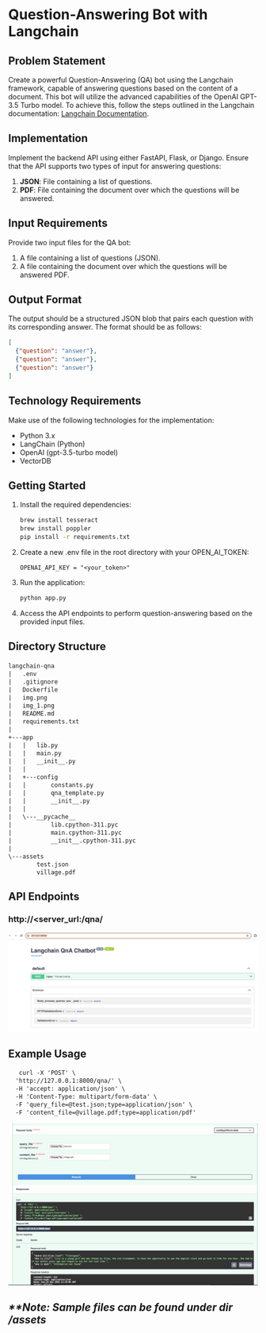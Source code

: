 # Question-Answering Bot with Langchain

## Problem Statement

Create a powerful Question-Answering (QA) bot using the Langchain framework, capable of answering questions based on the content of a document. This bot will utilize the advanced capabilities of the OpenAI GPT-3.5 Turbo model. To achieve this, follow the steps outlined in the Langchain documentation: [Langchain Documentation](https://python.langchain.com/docs/use_cases/question_answering/).

## Implementation

Implement the backend API using either FastAPI, Flask, or Django. Ensure that the API supports two types of input for answering questions:

1. **JSON**: File containing a list of questions.
2. **PDF**: File containing the document over which the questions will be answered.

## Input Requirements

Provide two input files for the QA bot:

1. A file containing a list of questions (JSON).
2. A file containing the document over which the questions will be answered PDF.

## Output Format

The output should be a structured JSON blob that pairs each question with its corresponding answer. The format should be as follows:

```json
[
  {"question": "answer"},
  {"question": "answer"},
  {"question": "answer"}
]
```

## Technology Requirements

Make use of the following technologies for the implementation:

- Python 3.x
- LangChain (Python)
- OpenAI (gpt-3.5-turbo model)
- VectorDB

## Getting Started

1. Install the required dependencies:
   ```bash
   brew install tesseract
   brew install poppler
   pip install -r requirements.txt
   ```
2. Create a new .env  file in the root directory with your OPEN_AI_TOKEN:
   ```
   OPENAI_API_KEY = "<your_token>"
   ```

3. Run the application:
   ```bash
   python app.py
   ```

6. Access the API endpoints to perform question-answering based on the provided input files.

## Directory Structure

```
langchain-qna
|   .env
|   .gitignore
|   Dockerfile
|   img.png
|   img_1.png
|   README.md
|   requirements.txt
|
+---app
|   |   lib.py
|   |   main.py
|   |   __init__.py
|   |
|   +---config
|   |       constants.py
|   |       qna_template.py
|   |       __init__.py
|   |
|   \---__pycache__
|           lib.cpython-311.pyc
|           main.cpython-311.pyc
|           __init__.cpython-311.pyc
|
\---assets
        test.json
        village.pdf

```



## API Endpoints
### http://<server_url:<port>/qna/

![img.png](img.png)

## Example Usage
```
   curl -X 'POST' \
  'http://127.0.0.1:8000/qna/' \
  -H 'accept: application/json' \
  -H 'Content-Type: multipart/form-data' \
  -F 'query_file=@test.json;type=application/json' \
  -F 'content_file=@village.pdf;type=application/pdf'
```
<img width="800" src="https://github.com/gauravgs/langchain-qna-bot/blob/main/img_1.png">


## _**Note: Sample files can be found under dir /assets_
